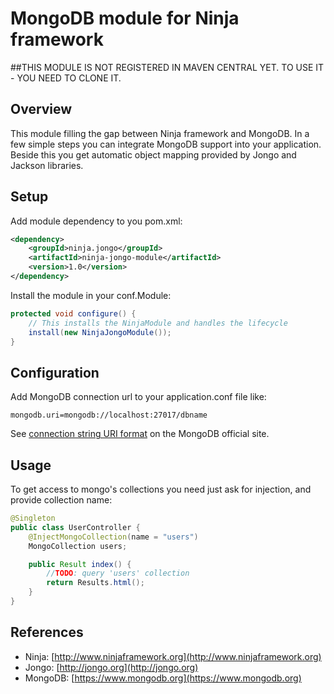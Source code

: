 # MongoDB module for Ninja framework

##THIS MODULE IS NOT REGISTERED IN MAVEN CENTRAL YET. TO USE IT - YOU NEED TO CLONE IT.

## Overview

This module filling the gap between Ninja framework and MongoDB. In a few simple steps 
you can integrate MongoDB support into your application. 
Beside this you get automatic object mapping provided by Jongo and Jackson libraries.

## Setup

Add module dependency to you pom.xml: 

```xml
<dependency>
    <groupId>ninja.jongo</groupId>
    <artifactId>ninja-jongo-module</artifactId>
    <version>1.0</version>
</dependency>
```

Install the module in your conf.Module:

```java
protected void configure() {
    // This installs the NinjaModule and handles the lifecycle
    install(new NinjaJongoModule());
}
```

## Configuration

Add MongoDB connection url to your application.conf file like:

```
mongodb.uri=mongodb://localhost:27017/dbname 
```

See [connection string URI format](https://docs.mongodb.org/manual/reference/connection-string) on the MongoDB official site.

## Usage

To get access to mongo's collections you need just ask for injection, and provide collection name:

```java
@Singleton
public class UserController {
    @InjectMongoCollection(name = "users")
    MongoCollection users;

    public Result index() {
        //TODO: query 'users' collection
        return Results.html();
    }
}
```

## References

 * Ninja: [http://www.ninjaframework.org](http://www.ninjaframework.org)
 * Jongo: [http://jongo.org](http://jongo.org)
 * MongoDB: [https://www.mongodb.org](https://www.mongodb.org)